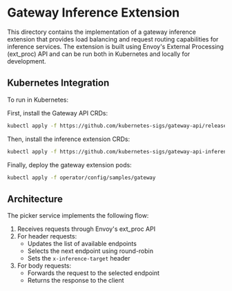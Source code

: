 # Gateway Inference Extension

This directory contains the implementation of a gateway inference extension that provides load balancing and request routing capabilities for inference services. The extension is built using Envoy's External Processing (ext_proc) API and can be run both in Kubernetes and locally for development.

## Kubernetes Integration

To run in Kubernetes:

First, install the Gateway API CRDs:

```bash
kubectl apply -f https://github.com/kubernetes-sigs/gateway-api/releases/download/v1.0.0/standard-install.yaml
```

Then, install the inference extension CRDs:

```bash
kubectl apply -f https://github.com/kubernetes-sigs/gateway-api-inference-extension/releases/download/v0.3.0/manifests.yaml
```

Finally, deploy the gateway extension pods:

```bash
kubectl apply -f operator/config/samples/gateway
```

## Architecture

The picker service implements the following flow:

1. Receives requests through Envoy's ext_proc API
2. For header requests:
   - Updates the list of available endpoints
   - Selects the next endpoint using round-robin
   - Sets the `x-inference-target` header
3. For body requests:
   - Forwards the request to the selected endpoint
   - Returns the response to the client
